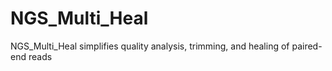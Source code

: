 # NGS_Multi_Heal
NGS_Multi_Heal simplifies quality analysis, trimming, and healing of paired-end reads

